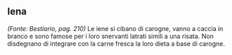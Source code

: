 ## **Iena**

*(Fonte: Bestiario, pag. 210)* Le iene si cibano di carogne, vanno a caccia in branco e sono famose per i loro snervanti latrati simili a una risata. Non disdegnano di integrare con la carne fresca la loro dieta a base di carogne.
